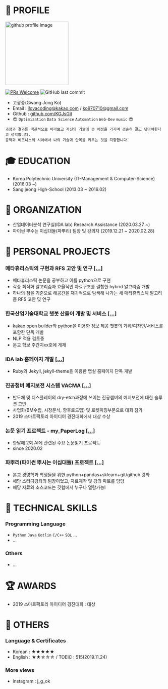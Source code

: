 # :pencil: PROFILE
<img alt="github profile image" src="https://avatars1.githubusercontent.com/u/29548128?s=400&u=2e375da7abe40b9e73ffd45cf6d8951dc173f8a5&v=4" width="200">

[![PRs Welcome](https://img.shields.io/badge/PRs-welcome-brightgreen.svg?style=flat-square)](http://makeapullrequest.com)
![GitHub last commit](https://img.shields.io/github/last-commit/KGJsGit/My_resume.svg)

* 고광종(Gwang Jong Ko)
* Email : ilovacoding@kakao.com / ko970710@gmail.com
* Github : [github.com/KGJsGit](https://github.com/KGJsGit)
* :heart_eyes: `Optimization` `Data Science` `Automation` `Web-Dev` `music` :heart_eyes:
```
과정과 결과를 객관적으로 바라보고 자신의 기술에 큰 애정을 가지며 겸손히 갈고 닦아야한다고 생각합니다.
공학과 비즈니스의 시야에서 나의 기술과 안목을 키우는 것을 지향합니다.
```

# :mortar_board: EDUCATION
- Korea Polytechnic University (IT-Management & Computer-Science) (2016.03 ~)
- Sang jeong High-School (2013.03 ~ 2016.02)

# 💬 ORGANIZATION
- 산업데이터분석 연구실(IDA lab) Research Assistance (2020.03.27 ~)
- 파이썬 뿌수는 이십대들(파뿌리) 팀장 및 강의자 (2019.12.21 ~ 2020.02.28)

# :book: PERSONAL PROJECTS
### 메타휴리스틱의 구현과 RFS 고안 및 연구 [[...]](https://github.com/KGJsGit/my_Optimization-studio)
- 메타휴리스틱 논문을 공부하고 이를 python으로 구현 
- 각종 최적화 알고리즘과 효율적인 자료구조를 결합한 hybrid 알고리즘 개발
- 하나의 점을 기준으로 해공간을 재귀적으로 탐색해 나가는 새 매타휴리스틱 알고리즘 RFS 고안 및 연구

### 한국산업기술대학교 챗봇 산돌이 개발 및 서비스 [[...]](https://github.com/KGJsGit/kakaotalk_chatbot_sandol)
- kakao open builder와 python을 이용한 정보 제공 챗봇의 기획/디자인/서비스를 포함한 단독 개발
- NLP 적용 검토중
- 본교 학보 주간지xx호에 게재

### IDA lab 홈페이지 개발 [[...]](https://github.com/KGJsGit/IDALab.io)
- Ruby와 Jekyll, jekyll-theme을 이용한 랩실 홈페이지 단독 개발

### 진공챔버 예지보전 시스템 VACMA [[...]](https://github.com/KGJsGit/VACMA_KIT_prop)
- 반도체 및 디스플레이의 dry-etch과정에 쓰이는 진공챔버의 예지보전에 대한 솔루션 고안
- 사업화(BM수립, 시장분석, 향후로드맵) 및 로켓피칭부문으로 대회 참가
- 2019 스마트팩토리 아이디어 경진대회에서 대상 수상

### 논문 읽기 프로젝트 - my_PaperLog [[...]](https://github.com/KGJsGit/my_PaperLog)
- 한달에 2회 AI에 관련된 주요 논문읽기 프로젝트
- since 2020.02

### 파뿌리(파이썬 뿌시는 이십대들) 프로젝트 [[...]](https://github.com/KGJsGit/Python_Breakers)
- 본교 경영학과 학생들을 위한 python+pandas+sklearn+git/github 강좌
- 해당 스터디강좌의 팀장이었고, 자료제작 및 강의 파트를 담당
- 해당 자료와 소스코드는 깃헙에서 누구나 열람가능!

# :dart: TECHNICAL SKILLS
### Programming Language
- `Python` `Java` `Kotlin` `C/C++` `SQL` ...
- ...
### Others
- ...


# :trophy: AWARDS
- 2019 스마트팩토리 아이디어 경진대회 : 대상


# :speech_balloon: OTHERS
### Language & Certificates
- Korean : ★★★★★
- English : ★★☆☆☆ / TOEIC : 515(2019.11.24)
### More views
- instagram : j_g_ok
